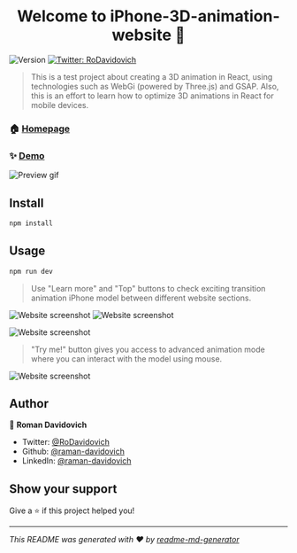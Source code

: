 <h1 align="center">Welcome to iPhone-3D-animation-website 👋</h1>
<p>
  <img alt="Version" src="https://img.shields.io/badge/version-0.0.0-blue.svg?cacheSeconds=2592000" />
  <a href="https://twitter.com/RoDavidovich" target="_blank">
    <img alt="Twitter: RoDavidovich" src="https://img.shields.io/twitter/follow/RoDavidovich.svg?style=social" />
  </a>
</p>

> This is a test project about creating a 3D animation in React, using technologies such as WebGi (powered by Three.js) and GSAP. Also, this is an effort to learn how to optimize 3D animations in React for mobile devices.

### 🏠 [Homepage](iphoneanimation.tech)

### ✨ [Demo](iphoneanimation.tech)

![Preview gif](./src/assets/preview.gif)

## Install

```sh
npm install
```

## Usage

```sh
npm run dev
```

> Use "Learn more" and "Top" buttons to check exciting transition animation iPhone model between different website sections.

![Website screenshot](./src/assets/screenshots/firstScreen.avif)
![Website screenshot](./src/assets/screenshots/secondScreen.avif)

![Website screenshot](./src/assets/screenshots/thirdScreen.avif)

> "Try me!" button gives you access to advanced animation mode where you can interact with the model using mouse.

![Website screenshot](./src/assets/screenshots/fourthScreen.avif)

## Author

👤 **Roman Davidovich**

- Twitter: [@RoDavidovich](https://twitter.com/RoDavidovich)
- Github: [@raman-davidovich](https://github.com/raman-davidovich)
- LinkedIn: [@raman-davidovich](https://linkedin.com/in/raman-davidovich)

## Show your support

Give a ⭐️ if this project helped you!

---

_This README was generated with ❤️ by [readme-md-generator](https://github.com/kefranabg/readme-md-generator)_
